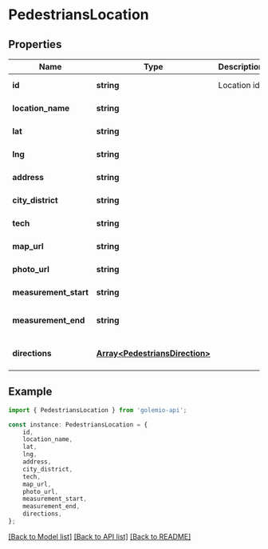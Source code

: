 # PedestriansLocation


## Properties

Name | Type | Description | Notes
------------ | ------------- | ------------- | -------------
**id** | **string** | Location id | [default to undefined]
**location_name** | **string** |  | [default to undefined]
**lat** | **string** |  | [default to undefined]
**lng** | **string** |  | [default to undefined]
**address** | **string** |  | [default to undefined]
**city_district** | **string** |  | [default to undefined]
**tech** | **string** |  | [default to undefined]
**map_url** | **string** |  | [default to undefined]
**photo_url** | **string** |  | [default to undefined]
**measurement_start** | **string** |  | [default to undefined]
**measurement_end** | **string** |  | [optional] [default to undefined]
**directions** | [**Array&lt;PedestriansDirection&gt;**](PedestriansDirection.md) |  | [optional] [default to undefined]

## Example

```typescript
import { PedestriansLocation } from 'golemio-api';

const instance: PedestriansLocation = {
    id,
    location_name,
    lat,
    lng,
    address,
    city_district,
    tech,
    map_url,
    photo_url,
    measurement_start,
    measurement_end,
    directions,
};
```

[[Back to Model list]](../README.md#documentation-for-models) [[Back to API list]](../README.md#documentation-for-api-endpoints) [[Back to README]](../README.md)
